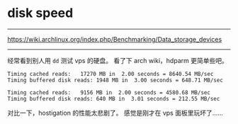 # disk speed

---

https://wiki.archlinux.org/index.php/Benchmarking/Data_storage_devices

---

经常看到别人用 `dd` 测试 vps 的硬盘。
看了下 arch wiki，hdparm 更简单些吧。

```
Timing cached reads:   17270 MB in  2.00 seconds = 8640.54 MB/sec
Timing buffered disk reads: 1948 MB in  3.00 seconds = 648.71 MB/sec
```

```
Timing cached reads:   9156 MB in  2.00 seconds = 4580.68 MB/sec
Timing buffered disk reads: 640 MB in  3.01 seconds = 212.55 MB/sec
```

对比一下，hostigation 的性能太悲剧了。
感觉是刚才在 vps 面板里玩坏了……
